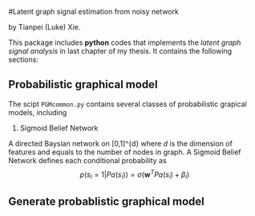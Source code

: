 #Latent graph signal estimation from noisy network

by Tianpei (Luke) Xie. 

This package includes __python__ codes that implements the _latent graph signal analysis_ in last chapter of my thesis. It contains the following sections: 

## Probabilistic graphical model 

The scipt `PGMcommon.py` contains several classes of probabilistic grapical models, including 

  1. Sigmoid Belief Network

   A directed Baysian network on [0,1]^{d} where $d$ is the dimension of features and equals to the number of nodes in graph. A Sigmoid Belief Network defines each conditional probability as $$p(s_i = 1 | Pa(s_i)) = \sigma\left(\mathbf{w}^{T}Pa(s_i) + \beta_{i} \right)  $$




## Generate probablistic graphical model


